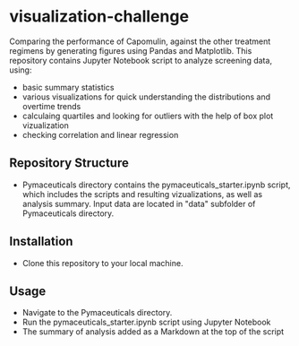 # visualization-challenge
Comparing the performance of Capomulin, against the other treatment regimens by generating figures using Pandas and Matplotlib.
This repository contains Jupyter Notebook script to analyze screening data, using:
* basic summary statistics
* various visualizations for quick understanding the distributions and overtime trends
* calculaing quartiles and looking for outliers with the help of box plot vizualization
* checking correlation and linear regression 
## Repository Structure
* Pymaceuticals directory contains the pymaceuticals_starter.ipynb script, which includes the scripts and resulting vizualizations, as well as analysis summary. Input data are located in "data" subfolder of Pymaceuticals directory.
## Installation
* Clone this repository to your local machine.
## Usage
* Navigate to the Pymaceuticals directory.
* Run the pymaceuticals_starter.ipynb script using Jupyter Notebook
* The summary of analysis added as a Markdown at the top of the script

